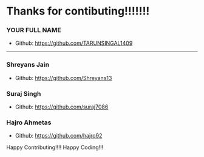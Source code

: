 # Thanks for contibuting!!!!!!!

### YOUR FULL NAME
- Github: https://github.com/TARUNSINGAL1409
***

### Shreyans Jain
- Github: https://github.com/Shreyans13

### Suraj Singh
- Github: https://github.com/suraj7086

### Hajro Ahmetas
- Github: https://github.com/hajro92








Happy Contributing!!!!
Happy Coding!!!
